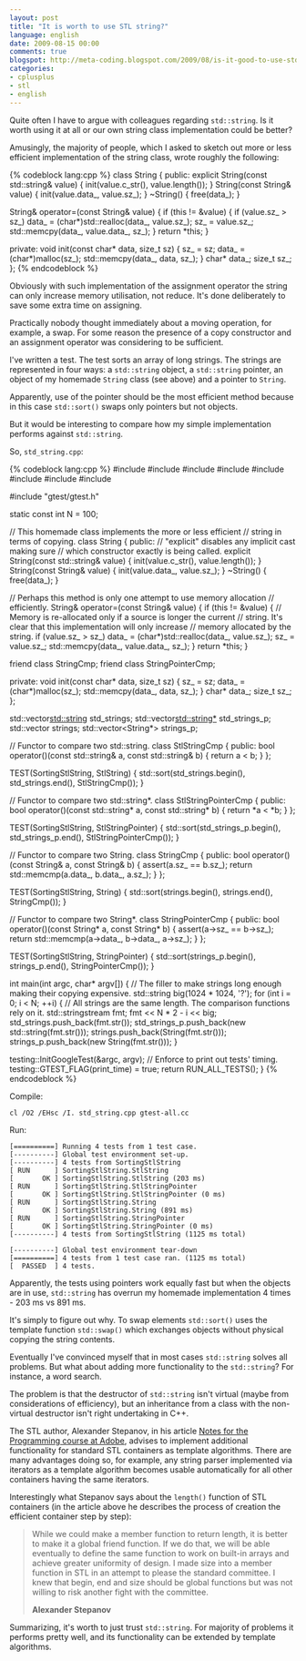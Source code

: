 ```yaml
---
layout: post
title: "It is worth to use STL string?"
language: english
date: 2009-08-15 00:00
comments: true
blogspot: http://meta-coding.blogspot.com/2009/08/is-it-good-to-use-stdstring.html
categories: 
- cplusplus
- stl
- english
---
```

Quite often I have to argue with colleagues regarding `std::string`. Is it worth using it at all or our own string class implementation could be better?

Amusingly, the majority of people, which I asked to sketch out more or less efficient implementation of the string class, wrote roughly the following:

{% codeblock lang:cpp %}
class String {
 public:
  explicit String(const std::string& value) { 
    init(value.c_str(), value.length()); 
  }
  String(const String& value) { init(value.data_, value.sz_); }
  ~String() { free(data_); }

  String& operator=(const String& value) {
    if (this != &value) {
      if (value.sz_ > sz_) data_ = (char*)std::realloc(data_, value.sz_);
      sz_ = value.sz_;
      std::memcpy(data_, value.data_, sz_);
    }
    return *this;
  }

 private:
  void init(const char* data, size_t sz) {
    sz_ = sz;
    data_ = (char*)malloc(sz_);
    std::memcpy(data_, data, sz_);
  }
  char* data_;
  size_t sz_;
};
{% endcodeblock %}

Obviously with such implementation of the assignment operator the string can only increase memory utilisation, not reduce. It's done deliberately to save some extra time on assigning.

Practically nobody thought immediately about a moving operation, for example, a swap. For some reason the presence of a copy constructor and an assignment operator was considering to be sufficient.

I've written a test. The test sorts an array of long strings. The strings are represented in four ways: a `std::string` object, a `std::string` pointer, an object of my homemade `String` class (see above) and a pointer to `String`.

Apparently, use of the pointer should be the most efficient method because in this case `std::sort()` swaps only pointers but not objects.

But it would be interesting to compare how my simple implementation performs against `std::string`.

So, `std_string.cpp`:

{% codeblock lang:cpp %}
#include <iostream>
#include <sstream>
#include <string>
#include <vector>
#include <algorithm>
#include <cstdlib>
#include <cstring>
#include <cassert>

#include "gtest/gtest.h"

static const int N = 100;

// This homemade class implements the more or less efficient 
// string in terms of copying.
class String {
 public:
  // "explicit" disables any implicit cast making sure 
  // which constructor exactly is being called.
  explicit String(const std::string& value) { 
    init(value.c_str(), value.length()); 
  }
  String(const String& value) { init(value.data_, value.sz_); }
  ~String() { free(data_); }

  // Perhaps this method is only one attempt to use memory allocation
  // efficiently.
  String& operator=(const String& value) {
    if (this != &value) {
      // Memory is re-allocated only if a source is longer the current
      // string. It's clear that this implementation will only increase 
      // memory allocated by the string.
      if (value.sz_ > sz_) data_ = (char*)std::realloc(data_, value.sz_);
      sz_ = value.sz_;
      std::memcpy(data_, value.data_, sz_);
    }
    return *this;
  }

  friend class StringCmp;
  friend class StringPointerCmp;

 private:
  void init(const char* data, size_t sz) {
    sz_ = sz;
    data_ = (char*)malloc(sz_);
    std::memcpy(data_, data, sz_);
  }
  char* data_;
  size_t sz_;
};

std::vector<std::string> std_strings;
std::vector<std::string*> std_strings_p;
std::vector<String> strings;
std::vector<String*> strings_p;

// Functor to compare two std::string.
class StlStringCmp {
 public:
  bool operator()(const std::string& a, const std::string& b) {
    return a < b;
  }
};

TEST(SortingStlString, StlString) {
  std::sort(std_strings.begin(), std_strings.end(), StlStringCmp());
}

// Functor to compare two std::string*.
class StlStringPointerCmp {
 public:
  bool operator()(const std::string* a, const std::string* b) {
    return *a < *b;
  }
};

TEST(SortingStlString, StlStringPointer) {
  std::sort(std_strings_p.begin(), std_strings_p.end(), StlStringPointerCmp());
}

// Functor to compare two String.
class StringCmp {
 public:
  bool operator()(const String& a, const String& b) {
    assert(a.sz_ == b.sz_);
    return std::memcmp(a.data_, b.data_, a.sz_);
  }
};

TEST(SortingStlString, String) {
  std::sort(strings.begin(), strings.end(), StringCmp());
}

// Functor to compare two String*.
class StringPointerCmp {
 public:
  bool operator()(const String* a, const String* b) {
    assert(a->sz_ == b->sz_);
    return std::memcmp(a->data_, b->data_, a->sz_);
  }
};

TEST(SortingStlString, StringPointer) {
  std::sort(strings_p.begin(), strings_p.end(), StringPointerCmp());
}

int main(int argc, char* argv[]) {
  // The filler to make strings long enough making their copying expensive.
  std::string big(1024 * 1024, '?');
  for (int i = 0; i < N; ++i) {
    // All strings are the same length. The comparison functions rely on it.
    std::stringstream fmt;
    fmt << N * 2 - i << big;
    std_strings.push_back(fmt.str());
    std_strings_p.push_back(new std::string(fmt.str()));
    strings.push_back(String(fmt.str()));
    strings_p.push_back(new String(fmt.str()));
  }

  testing::InitGoogleTest(&argc, argv);
  // Enforce to print out tests' timing.
  testing::GTEST_FLAG(print_time) = true;
  return RUN_ALL_TESTS();
}
{% endcodeblock %}

Compile:

    cl /O2 /EHsc /I. std_string.cpp gtest-all.cc

Run:

    [==========] Running 4 tests from 1 test case.
    [----------] Global test environment set-up.
    [----------] 4 tests from SortingStlString
    [ RUN      ] SortingStlString.StlString
    [       OK ] SortingStlString.StlString (203 ms)
    [ RUN      ] SortingStlString.StlStringPointer
    [       OK ] SortingStlString.StlStringPointer (0 ms)
    [ RUN      ] SortingStlString.String
    [       OK ] SortingStlString.String (891 ms)
    [ RUN      ] SortingStlString.StringPointer
    [       OK ] SortingStlString.StringPointer (0 ms)
    [----------] 4 tests from SortingStlString (1125 ms total)

    [----------] Global test environment tear-down
    [==========] 4 tests from 1 test case ran. (1125 ms total)
    [  PASSED  ] 4 tests.

Apparently, the tests using pointers work equally fast but when the objects are in use, `std::string` has overrun my homemade implementation 4 times - 203 ms vs 891 ms. 

It's simply to figure out why. To swap elements `std::sort()` uses the template function `std::swap()` which exchanges objects without physical copying the string contents.

Eventually I've convinced myself that in most cases `std::string` solves all problems. But what about adding more functionality to the `std::string`? For instance, a word search.

The problem is that the destructor of `std::string` isn't virtual (maybe from considerations of efficiency), but an inheritance from a class with the non-virtual destructor isn't right undertaking in C++.

The STL author, Alexander Stepanov, in his article [Notes for the Programming course at Adobe][], advises to implement additional functionality for standard STL containers as template algorithms. There are many advantages doing so, for example, any string parser implemented via iterators as a template algorithm becomes usable automatically for all other containers having the same iterators.

[Notes for the Programming course at Adobe]: http://www.stepanovpapers.com/notes.pdf

Interestingly what Stepanov says about the `length()` function of STL containers (in the article above he describes the process of creation the efficient container step by step):

> While we could make a member function to return length, it is better to make it a global friend function. If we do that, we will be able eventually to define the same function to work on built-in arrays and achieve greater uniformity of design. I made size into a member function in STL in an attempt to please the standard committee. I knew that begin, end and size should be global functions but was not willing to risk another fight with the committee.
>
> **Alexander Stepanov**

Summarizing, it's worth to just trust `std::string`. For majority of problems it performs pretty well, and its functionality can be extended by template algorithms.
